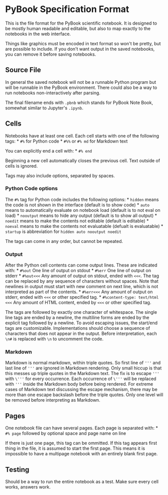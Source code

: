 # PyBook Specification Format

This is the file format for the PyBook scientific notebook. It is designed to be mostly human readable and editable, but also to map exactly to the notebooks in the web interface. 

Things like graphics must be encoded in text format so won't be pretty, but are possible to include. If you don't want output in the saved notebooks, you can remove it before saving notebooks.

## Source File

In general the saved notebook will not be a runnable Python program but will be runnable in the PyBook environment. There could also be a way to run notebooks non-interactively after parsing.

The final filename ends with `.pbnb` which stands for PyBook Note Book, somewhat similar to Jupyter's `.ipynb`.

## Cells

Notebooks have at least one cell. Each cell starts with one of the following tags:
    * `#%` for Python code
    * `#%%` or `#% md` for Markdown text

You can explicitly end a cell with:
    * `#% end`

Beginning a new cell automatically closes the previous cell. Text outside of cells is ignored.

Tags may also include options, separated by spaces.

### Python Code options

The `#%` tag for Python code includes the following options:
    * `hidden` means the code is not shown in the interface (default is to show code)
    * `auto` means to automatically evaluate on notebook load (default is to not eval on load)
    * `nooutput` means to hide any output (default is to show all output)
    * `noedit` means to make the contents not editable (default is editable)
    * `noeval` means to make the contents not evaluatable (defualt is evaluatable)
    * `startup` is abbreviation for `hidden auto nooutput noedit`

The tags can come in any order, but cannot be repeated.

### Output

After the Python cell contents can come output lines. These are indicated with:
    * `#%out` One line of output on stdout
    * `#%err` One line of output on stderr
    * `#%out<<<` Any amount of output on stdout, ended with `<<<`. The tag can be replaced by any sequence of characters without spaces. Note that newlines in output must start with new comment on next line, which is not interpreted as part of the contents.
    * `#%err<<<` Any amount of output on stderr, ended with `<<<` or other specified tag.
    * `#%content-type: text/html <<<` Any amount of HTML content, ended by `<<<` or other specified tag.

The tags are followed by exactly one character of whitespace. The single line tags are ended by a newline, the multiline forms are ended by the explicit tag followed by a newline. To avoid escaping issues, the start/end tags are customizable. Implementations should choose a sequence of characters that does not appear in the output. Before interpretation, each `\n#` is replaced with `\n` to uncomment the code.

### Markdown

Markdown is normal markdown, within triple quotes. So first line of `'''` and last line of `'''` are ignored in Markdown rendering. Only small hiccup is that this messes up triple quotes in the Markdown text. The fix is to escape `'''` with `\'''` for every occurrence. Each occurrence of `\'''` will be replaced with `'''` inside the Markdown body before being rendered. For extreme cases of Markdown text discussing the escape mechanism, there may be more than one escape backslash before the triple quotes. Only one level will be removed before interpreting as Markdown.

## Pages

One notebook file can have several pages. Each page is separated with:
    * `#% page` followed by optional space and page name on line

If there is just one page, this tag can be ommitted. If this tag appears first thing in the file, it is assumed to start the first page. This means it is impossible to have a multipage notebook with an entirely blank first page.

## Testing

Should be a way to run the entire notebook as a test. Make sure every cell works, answers work.
